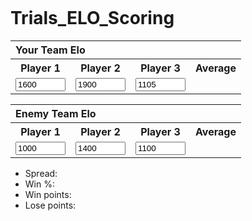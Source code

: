# Trials_ELO_Scoring
<!doctype html> 
 <script  src="https://code.jquery.com/jquery-2.2.4.min.js"></script>
 <link href="https://maxcdn.bootstrapcdn.com/bootstrap/4.0.0-alpha.6/css/bootstrap.min.css" rel="stylesheet">
  <style>
	body { padding-top:2rem; }
	input{ width:80px; }
	td,th{ text-align:center; }
	thead th { text-align:left; }
  </style>
<body>  
<div class=container>
  
 <table class="table table-bordered players">
 <thead class="thead-inverse">
    <tr>
      <th colspan=4>Your Team Elo</th>
    </tr>
  </thead>
	 <tr>
		<th>Player 1</th>
		<th>Player 2</th>
		<th>Player 3</th>
		<th>Average</th>
	 </tr>
	 <tr>
		<td><input type=text value="1600"></td>
		<td><input type=text value="1900"></td>
		<td><input type=text value="1105"></td>
		<td><div class=average></div></td>
	 </tr>
</table>



<table class="table table-bordered players">
 <thead class="thead-inverse">
    <tr>
      <th colspan=4>Enemy Team Elo</th>
    </tr>
  </thead>
	 <tr>
		<th>Player 1</th>
		<th>Player 2</th>
		<th>Player 3</th>
		<th>Average</th>
	 </tr>
	 <tr>
		<td><input type=text value="1000"></td>
		<td><input type=text value="1400"></td>
		<td><input type=text value="1100"></td>
		<td><div class=average></div></td>
	 </tr>
</table>


<ul>
<li>Spread:	<span id=spread></li>
<li>Win %:	<span id=winpercent></li>
<li>Win points:	<span id=winpoints></li>
<li>Lose points:	<span id=losepoints></li>
</ul>
</div>
</body>

<script>
	function recalc()
	{
		var sum1 = 0, count1 = 0;
		
		$('table.players').first().find('input').each(function() {
			var v = parseInt(this.value);
			if (!isNaN(v)) {
				sum1 += v;
				count1++;
			}
		});
		var sum2 = 0, count2=0;
		$('table.players').last().find('input').each(function() {
			var v = parseInt(this.value);
			if (!isNaN(v)) {
				sum2 += v;
				count2++;
			}
		});
		
		$('table.players').first().find('.average').html(parseInt(sum1/count1));
		$('table.players').last().find('.average').html(parseInt(sum2/count2));
	
		var spread = (sum1/count1) - (sum2/count2);
		$('#spread').html(parseInt(spread));
		console.log(spread/400);
		var percent = (100.0/(1+Math.pow(10, -1 * spread/400.0))).toFixed(2);
		$('#winpercent').html(percent + '%');
		
		
		var winPoints = '?', losePoints = '?';
		if (spread >= 401)	{	winPoints = 0; losePoints = 15; 	}
		else if (spread >= 351)	{	winPoints = 1; losePoints = -15; 	}
		else if (spread >= 301)	{	winPoints = 2; losePoints = -14; 	}
		else if (spread >= 251)	{	winPoints = 3; losePoints = -13; 	}
		else if (spread >= 201)	{	winPoints = 4; losePoints = -12; 	}
		else if (spread >= 151)	{	winPoints = 5; losePoints = -11; 	}
		else if (spread >= 101)	{	winPoints = 6; losePoints = -10; 	}
		else if (spread >= 51)	{	winPoints = 7; losePoints = -9; 	}
		else if (spread >= 0)	{	winPoints = 8; losePoints = -8; 	}
		else if (spread >= -50)	{	winPoints = 8; losePoints = -8; 	}
		else if (spread >= -100)	{	winPoints = 9; losePoints = -8; 	}
		else if (spread >= -150)	{	winPoints = 10; losePoints = -6; 	}
		else if (spread >= -200)	{	winPoints = 11; losePoints = -5; 	}
		else if (spread >= -250)	{	winPoints = 12; losePoints = -4; 	}
		else if (spread >= -300)	{	winPoints = 13; losePoints = -3; 	}
		else if (spread >= -350)	{	winPoints = 14; losePoints = -2; 	}
		else if (spread >= -400)	{	winPoints = 15; losePoints = -1; 	}
		else 	{	winPoints = 15; losePoints = -1; 	}
		
		
		$('#winpoints').html(winPoints);
		$('#losepoints').html(losePoints);
	}
	
	
	$(function() {
		$('input').on('keyup', recalc);
		recalc();
	});
</script>
